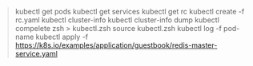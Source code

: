 > kubectl get pods
> kubectl get services
> kubectl get rc
> kubectl create -f rc.yaml
> kubectl cluster-info
> kubectl cluster-info dump
> kubectl compelete zsh > kubectl.zsh
> source kubectl.zsh
> kubectl log -f pod-name
> kubectl apply -f https://k8s.io/examples/application/guestbook/redis-master-service.yaml
